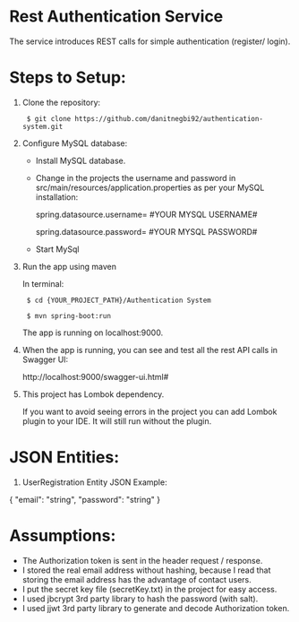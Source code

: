 # Rest Authentication Service #

The service introduces REST calls for simple authentication (register/ login).  


# Steps to Setup: #

1. Clone the repository: 

        $ git clone https://github.com/danitnegbi92/authentication-system.git

2. Configure MySQL database:

    - Install MySQL database.

    - Change in the projects the username and password in src/main/resources/application.properties as per your MySQL installation:

        spring.datasource.username= #YOUR MYSQL USERNAME#

        spring.datasource.password= #YOUR MYSQL PASSWORD#     
   
    - Start MySql

3. Run the app using maven

    In terminal:

        $ cd {YOUR_PROJECT_PATH}/Authentication System 

        $ mvn spring-boot:run

    The app is running on localhost:9000.

4. When the app is running, you can see and test all the rest API calls in Swagger UI:

    http://localhost:9000/swagger-ui.html#
    
5. This project has Lombok dependency.
   
   If you want to avoid seeing errors in the project you can add Lombok plugin to your IDE.
   It will still run without the plugin. 



# JSON Entities: #

1. UserRegistration Entity JSON Example: 

{
  "email": "string",
  "password": "string"
}

# Assumptions: #

* The Authorization token is sent in the header request / response.
* I stored the real email address without hashing, because I read that storing the email address has the advantage of contact users.
* I put the secret key file (secretKey.txt) in the project for easy access.
* I used jbcrypt 3rd party library to hash the password (with salt).
* I used jjwt 3rd party library to generate and decode Authorization token.
